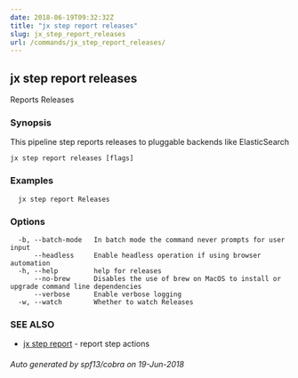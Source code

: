 ```yaml
---
date: 2018-06-19T09:32:32Z
title: "jx step report releases"
slug: jx_step_report_releases
url: /commands/jx_step_report_releases/
---
```

## jx step report releases

Reports Releases

### Synopsis

This pipeline step reports releases to pluggable backends like ElasticSearch

```
jx step report releases [flags]
```

### Examples

```
  jx step report Releases
```

### Options

```
  -b, --batch-mode   In batch mode the command never prompts for user input
      --headless     Enable headless operation if using browser automation
  -h, --help         help for releases
      --no-brew      Disables the use of brew on MacOS to install or upgrade command line dependencies
      --verbose      Enable verbose logging
  -w, --watch        Whether to watch Releases
```

### SEE ALSO

* [jx step report](/commands/jx_step_report/)	 - report step actions

###### Auto generated by spf13/cobra on 19-Jun-2018
